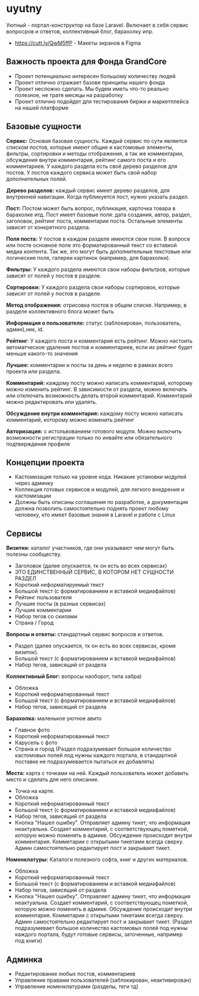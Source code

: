 # uyutny
Уютный - портал-конструктор на базе Laravel. Включает в себя сервис вопросров и ответов, коллективный блог, барахолку ипр.

- https://cutt.ly/QwM5ffP - Макеты экранов в Figma

## Важность проекта для Фонда GrandCore
- Проект потенциально интересен большому количеству людей
- Проект отлично отражает базове принципы нашего фонда
- Проект несложно сделать. Мы будем иметь что-то реально полезное, не тратя месяцы на разработку
- Проект отлично подойдет для тестирования биржи и маркетплейса на нашей платформе


## Базовые сущности

**Сервис:** Основая базовая сущность. Каждый сервис по сути является списком постов, которые имеют общие и кастомовые элементы, фильтры, сортировки и методы отображения, а так же комментарии, обсуждения внутри комментария, рейтинг самого поста и его комментариев. У каждого раздела есть своё дерево разделов для постов. У постов каждого сервиса может быть свой набор дополнительных полей. 

**Дерево разделов:** каждый сервис имеет дерево разделов, для внутренней навигации. Когда публикуется пост, нужно указать раздел.

**Пост:** Постом может быть вопрос, публикация, карточка товара в барахолке итд. Пост имеет базовые поля: дата создания, автор, раздел, заголовок, рейтинг поста, комментарии поста. Остальные элементы зависят от конкретного раздела.    

**Поля поста:** У постов в каждом разделе имеются свои поля. В вопросе или посте основное поле это форматированный текст со вставкой медиа контента. Так же, это могут быть дополнительные текстовые или логические поля, галереи картинок (например, для барахолки).

**Фильтры:** У каждого раздела имеются свои наборы фильтров, которые зависят от полей у постов в разделе.

**Сортировки:** У каждого раздела свои наборы сортировок, которые зависят от полей у постов в разделе. 

**Метод отображения:** отрисовка постов в общем списке. Например, в разделе коллективного блога может быть

**Информация о пользователе:** статус (заблокирован, пользователь, админ),ник, id. 

**Рейтинг**: У каждого поста и комментария есть рейтинг. Можно настоить автоматческое удаление постов и комментариев, если их рейтинг будет меньше какого-то значения

**Лучшее:** комментарии и посты за день и неделю в рамках всего проекта или раздела.

**Комментарий:** каждому посту можно написать комментарий, которому можно изменить рейтинг. В зависимости от раздела, можно включать или отключать возможность делать второй комментарий. Комментарий можно редактировать или удалять.

**Обсуждение внутри комментария:** каждому посту можно написать комментарий, которому можно изменить рейтинг

**Авторизация:** с истольвованием готового модуля. Можно включить возможности регистрации только по инвайте или обязательного подтверждения профиля


## Концепции проекта
- Кастомизация только на уровне кода. Никакие установки модулей через админку
- Коллекция готовых сервисов и модулей, для легкого внедрения и кастомизации
- Должны быть описаны соглашения по разработке, а документация должна позволить самостоятельно поднять проект любому человеку, кто имеет базовые знания в Laravel и работе с Linux


## Сервисы

**Визитки:** каталог участников, где они указывают чем могут быть полезны сообществу.
- Заголовок (далее опускается, тк он есть во всех сервисах)
- ЭТО ЕДИНСТВЕННЫЙ СЕРВИС, В КОТОРОМ НЕТ СУЩНОСТИ РАЗДЕЛ
- Короткий неформатируемый текст
- Большой текст (с форматированием и вставкой медиафайлов)
- Рейтинг пользователя
- Лучшие посты (в разных сервисах)
- Лучшие комментарии
- Набор тегов со скилами
- Страна / Город


**Вопросы и ответы:** стандартный сервис вопросов и ответов.
- Раздел (далее опускается, тк он есть во всех сервисах, кроме визиток). 
- Большой текст (с форматированием и вставкой медиафайлов)
- Набор тегов, зависящий от раздела


**Коллективный Блог:** вопросы наоборот, типа хабра)
- Обложка
- Короткий неформатированный текст
- Большой текст (с форматированием и вставкой медиафайлов)
- Набор тегов, зависящий от раздела

**Барахолка:** маленькое уютное авито
- Главное фото
- Короткий неформатированный текст
- Карусель с фото 
- Страна и город
(Раздел подразумевает большое количество кастомовых полей под нужны каждого портала, в стандартной поставке не подразумевается пытаться их добавлять)


**Места:** карта с точками на ней. Каждый пользователь может добавить место и сделать для него описание.
- Точка на карте.
- Обложка
- Короткий неформатированный текст
- Большой текст (с форматированием и вставкой медиафайлов)
- Набор тегов, зависящий от раздела
- Кнопка "Нашел ошибку". Отправляет админу тикет, что информация неактуальна. Создает комментарий, с соответствующец пометкой, которую можно поменять в адмике. Обсуждение происходит внутри комментария. Комметарии с открытыми тикетами всегда сверху. Админ самостоятельно редактирует пост и закрывает тикет.


**Номенклатуры:** Каталоги полезного софта, книг и других материалов. 
- Обложка
- Короткий неформатированный текст
- Большой текст (с форматированием и вставкой медиафайлов)
- Набор тегов, зависящий от раздела
- Кнопка "Нашел ошибку". Отправляет админу тикет, что информация неактуальна. Создает комментарий, с соответствующец пометкой, которую можно поменять в адмике. Обсуждение происходит внутри комментария. Комметарии с открытыми тикетами всегда сверху. Админ самостоятельно редактирует пост и закрывает тикет.
(Раздел подразумевает большое количество кастомовых полей под нужны каждого портала, будут готовые сервисы, заточенные, например под книги)

## Админка
- Редактирование любых постов, комментариев
- Управление правами пользователей (заблокирован, неактивирован)
- Управление номенклатурами (разделы, теги тд)
